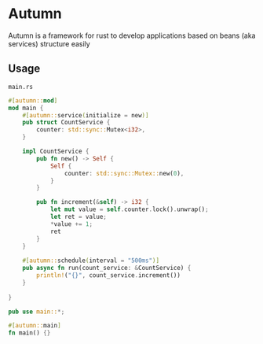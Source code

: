 # Autumn

Autumn is a framework for rust to develop applications based on beans (aka services) structure easily

## Usage

`main.rs`

```rust
#[autumn::mod]
mod main {
    #[autumn::service(initialize = new)]
    pub struct CountService {
        counter: std::sync::Mutex<i32>,
    }

    impl CountService {
        pub fn new() -> Self {
            Self {
                counter: std::sync::Mutex::new(0),
            }
        }

        pub fn increment(&self) -> i32 {
            let mut value = self.counter.lock().unwrap();
            let ret = value;
            *value += 1;
            ret
        }
    }
    
    #[autumn::schedule(interval = "500ms")]
    pub async fn run(count_service: &CountService) {
        println!("{}", count_service.increment())
    }
    
}

pub use main::*;

#[autumn::main]
fn main() {}

```
